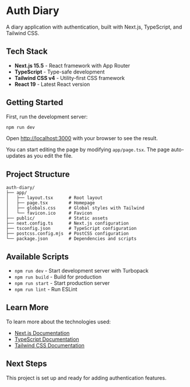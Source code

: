 # Auth Diary

A diary application with authentication, built with Next.js, TypeScript, and Tailwind CSS.

## Tech Stack

- **Next.js 15.5** - React framework with App Router
- **TypeScript** - Type-safe development
- **Tailwind CSS v4** - Utility-first CSS framework
- **React 19** - Latest React version

## Getting Started

First, run the development server:

```bash
npm run dev
```

Open [http://localhost:3000](http://localhost:3000) with your browser to see the result.

You can start editing the page by modifying `app/page.tsx`. The page auto-updates as you edit the file.

## Project Structure

```
auth-diary/
├── app/
│   ├── layout.tsx      # Root layout
│   ├── page.tsx        # Homepage
│   ├── globals.css     # Global styles with Tailwind
│   └── favicon.ico     # Favicon
├── public/             # Static assets
├── next.config.ts      # Next.js configuration
├── tsconfig.json       # TypeScript configuration
├── postcss.config.mjs  # PostCSS configuration
└── package.json        # Dependencies and scripts
```

## Available Scripts

- `npm run dev` - Start development server with Turbopack
- `npm run build` - Build for production
- `npm run start` - Start production server
- `npm run lint` - Run ESLint

## Learn More

To learn more about the technologies used:

- [Next.js Documentation](https://nextjs.org/docs)
- [TypeScript Documentation](https://www.typescriptlang.org/docs/)
- [Tailwind CSS Documentation](https://tailwindcss.com/docs)

## Next Steps

This project is set up and ready for adding authentication features.
